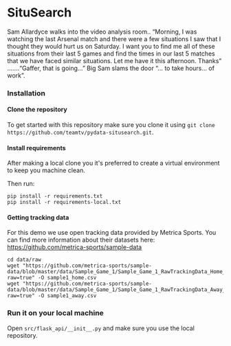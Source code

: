 # SituSearch

Sam Allardyce walks into the video analysis room.. “Morning, I was watching the last Arsenal match and there were a few situations I saw that I thought they would hurt us on Saturday. I want you to find me all of these situations from their last 5 games and find the times in our last 5 matches that we have faced similar situations. Let me have it this afternoon. Thanks” …….“Gaffer, that is going…” Big Sam slams the door “… to take hours… of work”.



### Installation

#### Clone the repository
To get started with this repository make sure you clone it using `git clone https://github.com/teamtv/pydata-situsearch.git`.

#### Install requirements
After making a local clone you it's preferred to create a virtual environment to keep you machine clean.

Then run:
```shell script
pip install -r requirements.txt
pip install -r requirements-local.txt
```

#### Getting tracking data
For this demo we use open tracking data provided by Metrica Sports. You can find more information about their datasets here: https://github.com/metrica-sports/sample-data

```shell script
cd data/raw
wget "https://github.com/metrica-sports/sample-data/blob/master/data/Sample_Game_1/Sample_Game_1_RawTrackingData_Home_Team.csv?raw=true" -O sample1_home.csv
wget "https://github.com/metrica-sports/sample-data/blob/master/data/Sample_Game_1/Sample_Game_1_RawTrackingData_Away_Team.csv?raw=true" -O sample1_away.csv
```


### Run it on your local machine
Open `src/flask_api/__init__.py` and make sure you use the local repository.